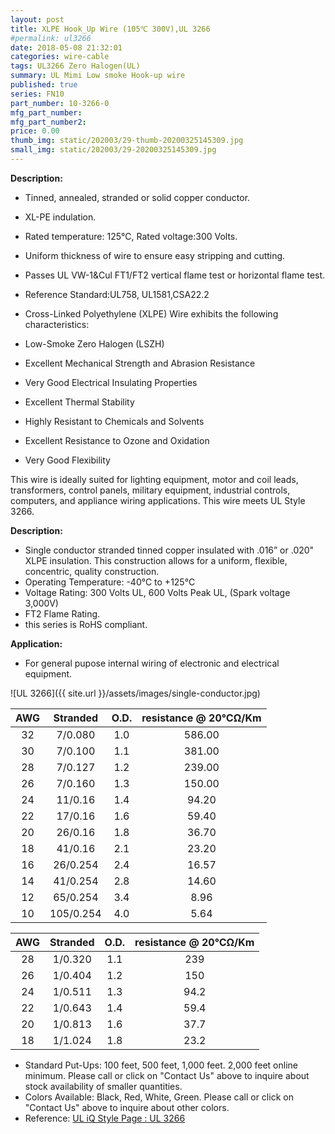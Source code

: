 ```yaml
---
layout: post
title: XLPE Hook_Up Wire (105℃ 300V),UL 3266
#permalink: ul3266
date: 2018-05-08 21:32:01
categories: wire-cable
tags: UL3266 Zero Halogen(UL)
summary: UL Mimi Low smoke Hook-up wire
published: true 
series: FN10
part_number: 10-3266-0
mfg_part_number: 
mfg_part_number2: 
price: 0.00
thumb_img: static/202003/29-thumb-20200325145309.jpg
small_img: static/202003/29-20200325145309.jpg
---
```




__Description:__

* Tinned, annealed, stranded or solid copper conductor.
* XL-PE indulation.
* Rated temperature: 125℃, Rated voltage:300 Volts.
* Uniform thickness of wire to ensure easy stripping and cutting.
* Passes UL VW-1&amp;Cul FT1/FT2 vertical flame test or horizontal flame test.

* Reference Standard:UL758, UL1581,CSA22.2 
* Cross-Linked Polyethylene (XLPE) Wire exhibits the following characteristics:
* Low-Smoke Zero Halogen (LSZH)
* Excellent Mechanical Strength and Abrasion Resistance
* Very Good Electrical Insulating Properties
* Excellent Thermal Stability
* Highly Resistant to Chemicals and Solvents
* Excellent Resistance to Ozone and Oxidation
* Very Good Flexibility

This wire is ideally suited for lighting equipment, motor and coil leads, transformers, control panels, military equipment, industrial controls, computers, and appliance wiring applications. This wire meets UL Style 3266.

__Description:__

* Single conductor stranded tinned copper insulated with .016” or .020&quot; XLPE insulation. This construction allows for a uniform, flexible, concentric, quality construction.
* Operating Temperature:  -40°C to +125°C 
* Voltage Rating: 300 Volts UL, 600 Volts Peak UL, (Spark voltage 3,000V)
* FT2 Flame Rating.
* this series is RoHS compliant. 

__Application:__

* For general pupose internal wiring of electronic and electrical equipment.


![UL 3266]({{ site.url }}/assets/images/single-conductor.jpg)
 
AWG | Stranded | O.D. | resistance @ 20℃Ω/Km
:-: | :-: | :-: | :-:
32 | 7/0.080 | 1.0 | 586.00
30 | 7/0.100 | 1.1 | 381.00
28 | 7/0.127 | 1.2 | 239.00
26 | 7/0.160 | 1.3 | 150.00
24 | 11/0.16 | 1.4 | 94.20
22 | 17/0.16 | 1.6 | 59.40
20 | 26/0.16 | 1.8 | 36.70
18 | 41/0.16 | 2.1 | 23.20
16 | 26/0.254 | 2.4 | 16.57
14 | 41/0.254 | 2.8 | 14.60
12 | 65/0.254 | 3.4 | 8.96
10 | 105/0.254 | 4.0 | 5.64


AWG | Stranded | O.D. | resistance @ 20℃Ω/Km
:-: | :-: | :-: | :-:
28 | 1/0.320 | 1.1 | 239
26 | 1/0.404 | 1.2 | 150
24 | 1/0.511 | 1.3 | 94.2
22 | 1/0.643 | 1.4 | 59.4
20 | 1/0.813 | 1.6 | 37.7
18 | 1/1.024 | 1.8 | 23.2

* Standard Put-Ups: 100 feet, 500 feet, 1,000 feet.  2,000 feet online minimum.  Please call or click on &quot;Contact Us&quot; above to inquire about stock availability of smaller quantities. 
* Colors Available:  Black, Red, White, Green.  Please call or click on &quot;Contact Us&quot; above to inquire about other colors. 
* Reference:
[UL iQ Style Page : UL 3266](http://iq.ul.com/awm/stylepage.aspx?Style=3266)